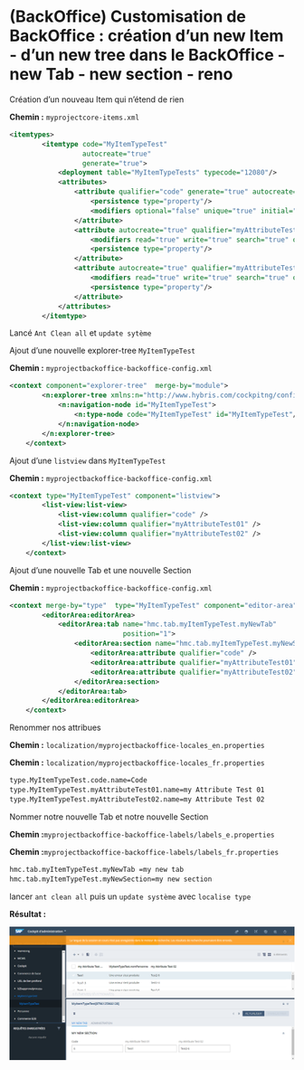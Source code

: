 
# (BackOffice) Customisation de BackOffice : création d’un new Item - d’un new tree dans le BackOffice - new Tab  - new section - reno
Création d’un nouveau Item qui n’étend de rien 

**Chemin :** `myprojectcore-items.xml`

```xml
<itemtypes>
        <itemtype code="MyItemTypeTest"
                  autocreate="true"
                  generate="true">
            <deployment table="MyItemTypeTests" typecode="12080"/>
            <attributes>
                <attribute qualifier="code" generate="true" autocreate="true" type="java.lang.String">
                    <persistence type="property"/>
                    <modifiers optional="false" unique="true" initial="true"/>
                </attribute>
                <attribute autocreate="true" qualifier="myAttributeTest01" type="java.lang.String">
                    <modifiers read="true" write="true" search="true" optional="true"/>
                    <persistence type="property"/>
                </attribute>
                <attribute autocreate="true" qualifier="myAttributeTest02" type="java.lang.String">
                    <modifiers read="true" write="true" search="true" optional="true"/>
                    <persistence type="property"/>
                </attribute>
            </attributes>
        </itemtype>
```

Lancé `Ant Clean all` et `update sytème`

Ajout d’une nouvelle explorer-tree `MyItemTypeTest`

**Chemin :** `myprojectbackoffice-backoffice-config.xml`

```xml
<context component="explorer-tree"  merge-by="module">
		<n:explorer-tree xmlns:n="http://www.hybris.com/cockpitng/config/explorertree">
			<n:navigation-node id="MyItemTypeTest">
				<n:type-node code="MyItemTypeTest" id="MyItemTypeTest"/>
			</n:navigation-node>
		</n:explorer-tree>
	</context>
```

Ajout d’une `listview` dans `MyItemTypeTest`

**Chemin :** `myprojectbackoffice-backoffice-config.xml`

```xml
<context type="MyItemTypeTest" component="listview">
		<list-view:list-view>
			<list-view:column qualifier="code" />
			<list-view:column qualifier="myAttributeTest01" />
			<list-view:column qualifier="myAttributeTest02" />
		</list-view:list-view>
	</context>
```

Ajout d’une nouvelle Tab et une nouvelle Section

**Chemin :** `myprojectbackoffice-backoffice-config.xml`

```xml
<context merge-by="type"  type="MyItemTypeTest" component="editor-area">
		<editorArea:editorArea>
			<editorArea:tab name="hmc.tab.myItemTypeTest.myNewTab"
							position="1">
				<editorArea:section name="hmc.tab.myItemTypeTest.myNewSection">
					<editorArea:attribute qualifier="code" />
					<editorArea:attribute qualifier="myAttributeTest01" />
					<editorArea:attribute qualifier="myAttributeTest02" />
				</editorArea:section>
			</editorArea:tab>
		</editorArea:editorArea>
	</context>
```

Renommer nos attribues 

**Chemin :** `localization/myprojectbackoffice-locales_en.properties`

**Chemin :** `localization/myprojectbackoffice-locales_fr.properties`

```xml
type.MyItemTypeTest.code.name=Code
type.MyItemTypeTest.myAttributeTest01.name=my Attribute Test 01
type.MyItemTypeTest.myAttributeTest02.name=my Attribute Test 02
```

Nommer notre nouvelle Tab et notre nouvelle Section

**Chemin :**`myprojectbackoffice-backoffice-labels/labels_e.properties`

**Chemin :**`myprojectbackoffice-backoffice-labels/labels_fr.properties`

```xml
hmc.tab.myItemTypeTest.myNewTab =my new tab
hmc.tab.myItemTypeTest.myNewSection=my new section
```

lancer `ant clean all` puis un `update système` avec `localise type` 

**Résultat :** 

![29](images/29.png)